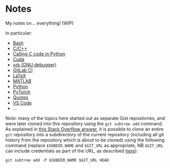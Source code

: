# Notes

My notes on... everything! (WIP)

In particular:

- [Bash](./topics/bash/README.md)
- [C/C++](./topics/c_cpp/README.md)
- [Calling C code in Python](./topics/c_python/README.md)
- [Cuda](./topics/cuda/README.md)
- [`gdb` (GNU debugger)](./topics/gdb/README.md)
- [GitLab CI](./topics/gitlab_ci/README.md)
- [LaTeX](./topics/latex/README.md)
- [MATLAB](./topics/matlab/README.md)
- [Python](./topics/python/README.md)
- [PyTorch](./topics/pytorch/README.md)
- [Quotes](topics/quotes/README.md)
- [VS Code](./topics/vscode/README.md)
- ...

Note: many of the topics here started out as separate Gist repositories, and were later cloned into this repository using the `git subtree add` command. As explained in [this Stack Overflow answer](https://stackoverflow.com/a/47571452/8477566), it is possible to clone an entire `git` repository into a subdirectory of the current repository (including all git history from the repository which is about to be cloned) using the following command (replace `$SUBDIR_NAME` and `$GIT_URL` as appropriate, NB `$GIT_URL` can include credentials as part of the URL, as described [here](topics/bash/README.md#use-git-push-with-an-authentication-token)):

```
git subtree add -P $SUBDIR_NAME $GIT_URL HEAD
```
